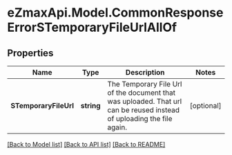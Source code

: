 
# eZmaxApi.Model.CommonResponseErrorSTemporaryFileUrlAllOf

## Properties

Name | Type | Description | Notes
------------ | ------------- | ------------- | -------------
**STemporaryFileUrl** | **string** | The Temporary File Url of the document that was uploaded. That url can be reused instead of uploading the file again. | [optional] 

[[Back to Model list]](../README.md#documentation-for-models)
[[Back to API list]](../README.md#documentation-for-api-endpoints)
[[Back to README]](../README.md)


